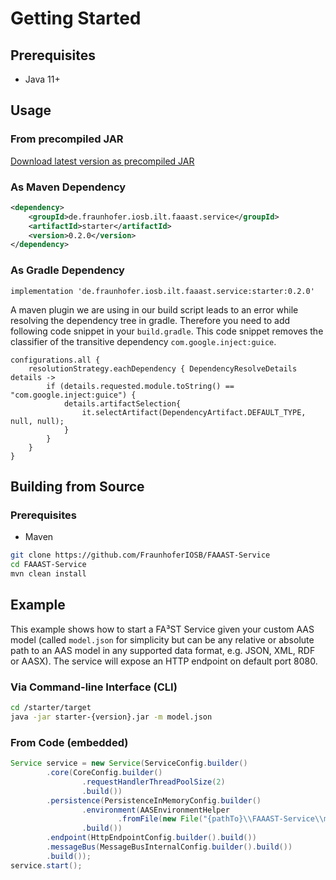 # Getting Started

## Prerequisites

-   Java 11+

## Usage

### From precompiled JAR

[Download latest version as precompiled JAR](https://search.maven.org/remote_content?g=de.fraunhofer.iosb.ilt.faaast.service&a=starter&v=LATEST)

### As Maven Dependency

```xml
<dependency>
	<groupId>de.fraunhofer.iosb.ilt.faaast.service</groupId>
	<artifactId>starter</artifactId>
	<version>0.2.0</version>
</dependency>
```

### As Gradle Dependency

```text
implementation 'de.fraunhofer.iosb.ilt.faaast.service:starter:0.2.0'
```

A maven plugin we are using in our build script leads to an error while resolving the dependency tree in gradle. Therefore you need to add following code snippet in your `build.gradle`. This code snippet removes the classifier of the transitive dependency `com.google.inject:guice`.

```text
configurations.all {
	resolutionStrategy.eachDependency { DependencyResolveDetails details ->
		if (details.requested.module.toString() == "com.google.inject:guice") {
			details.artifactSelection{
				it.selectArtifact(DependencyArtifact.DEFAULT_TYPE, null, null);
			}
		}
	}
}
```

## Building from Source

### Prerequisites

-   Maven

```sh
git clone https://github.com/FraunhoferIOSB/FAAAST-Service
cd FAAAST-Service
mvn clean install
```

## Example

This example shows how to start a FA³ST Service given your custom AAS model (called `model.json` for simplicity but can be any relative or absolute path to an AAS model in any supported data format, e.g. JSON, XML, RDF or AASX). The service will expose an HTTP endpoint on default port 8080.

### Via Command-line Interface (CLI)

```sh
cd /starter/target
java -jar starter-{version}.jar -m model.json
```

### From Code (embedded)

```java
Service service = new Service(ServiceConfig.builder()
		.core(CoreConfig.builder()
				.requestHandlerThreadPoolSize(2)
				.build())
		.persistence(PersistenceInMemoryConfig.builder()
				.environment(AASEnvironmentHelper
						.fromFile(new File("{pathTo}\\FAAAST-Service\\misc\\examples\\demoAAS.json")))
				.build())
		.endpoint(HttpEndpointConfig.builder().build())
		.messageBus(MessageBusInternalConfig.builder().build())
		.build());
service.start();
```
